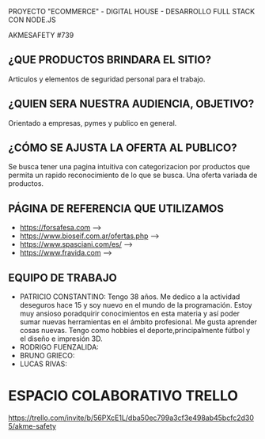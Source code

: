 PROYECTO "ECOMMERCE" - DIGITAL HOUSE - DESARROLLO FULL STACK CON NODE.JS

AKMESAFETY #739


## ¿QUE PRODUCTOS BRINDARA EL SITIO? ##

Articulos y elementos de seguridad personal para el trabajo.

## ¿QUIEN SERA NUESTRA AUDIENCIA, OBJETIVO? ##

Orientado a empresas, pymes y publico en general.

## ¿CÓMO SE AJUSTA LA OFERTA AL PUBLICO? ##

Se busca tener una pagina intuitiva con categorizacion por productos que permita un rapido 
reconocimiento de lo que se busca. Una oferta variada de productos.

## PÁGINA DE REFERENCIA QUE UTILIZAMOS ##
 
- https://forsafesa.com  -->
- https://www.bioseif.com.ar/ofertas.php -->
- https://www.spasciani.com/es/ -->
- https://www.fravida.com -->

## EQUIPO DE TRABAJO ##

* PATRICIO CONSTANTINO: Tengo 38 años. Me dedico a la actividad deseguros hace 15 y soy nuevo en el mundo de la programación. Estoy muy ansioso poradquirir conocimientos en esta materia y así poder sumar nuevas herramientas en el ámbito profesional. Me gusta aprender cosas nuevas. Tengo como hobbies el deporte,principalmente fútbol y el diseño e impresión 3D.
* RODRIGO FUENZALIDA:
* BRUNO GRIECO:
* LUCAS RIVAS:



# ESPACIO COLABORATIVO TRELLO
https://trello.com/invite/b/56PXcE1L/dba50ec799a3cf3e498ab45bcfc2d305/akme-safety

